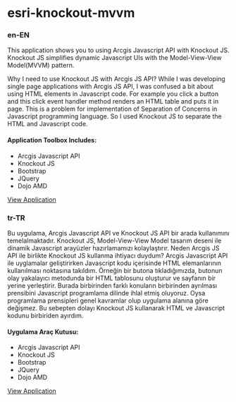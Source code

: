 esri-knockout-mvvm
==================

### en-EN ###

This application shows you to using Arcgis Javascript API with Knockout JS. Knockout JS simplifies dynamic Javascript UIs with the Model-View-View Model(MVVM) pattern.

Why I need to use Knockout JS with Arcgis JS API?
While I was developing single page applications with Arcgis JS API, I was confused a bit about using HTML elements in Javascript code. For example you click a button and this click event handler method renders an HTML table and puts it in page. This is a problem for implementation of Separation of Concerns in Javascript programming language. So I used Knockout JS to separate the HTML and Javascript code.

#### Application Toolbox Includes: ####

*	Arcgis Javascript API
*	Knockout JS
*	Bootstrap
*	JQuery
*	Dojo AMD 

[View Application](http://www.bayramucuncu.com/map/esriknockout/)

### tr-TR ###

Bu uygulama, Arcgis Javascript API ve Knockout JS API bir arada kullanımını temelalmaktadır. Knockout JS, Model-View-View Model tasarım deseni ile dinamik Javascript arayüzler hazırlamamızı kolaylaştırır.
Neden Arcgis JS API ile birlikte Knockout JS kullanma ihtiyacı duydum?
Arcgis Javascript API ile uyglamalar geliştirirken Javascript kodu içerisinde HTML elemanlarının kullanılması noktasına takıldım. Örneğin bir butona tıkladığımızda, butonun olay yakalayıcı metodunda bir HTML tablosunu oluşturur ve sayfanın bir yerine yerleştirir. Burada birbirinden farklı konuların birbirinden ayrılması prensibini Javascript programlama dilinde ihlal etmiş oluyoruz. Oysa programlama prensipleri genel kavramlar olup uygulama alanına göre değişmez. Bu sebepten dolayı Knockout JS kullanarak HTML ve Javascript kodunu birbiriden ayırdım.

#### Uygulama Araç Kutusu: ####

*	Arcgis Javascript API
*	Knockout JS
*	Bootstrap
*	JQuery
*	Dojo AMD 

[View Application](http://www.bayramucuncu.com/map/esriknockout/)
